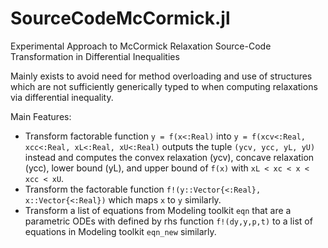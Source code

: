 # SourceCodeMcCormick.jl
Experimental Approach to McCormick Relaxation Source-Code Transformation in Differential Inequalities

Mainly exists to avoid need for method overloading and use of structures which are not sufficiently generically typed to when computing relaxations via differential inequality.

Main Features: 
- Transform factorable function `y = f(x<:Real)` into `y = f(xcv<:Real, xcc<:Real, xL<:Real, xU<:Real)` outputs the tuple `(ycv, ycc, yL, yU)` instead and computes the convex relaxation (ycv), concave relaxation (ycc), lower bound (yL), and upper bound of `f(x)` with `xL < xc < x < xcc < xU`.
- Transform the factorable function `f!(y::Vector{<:Real}, x::Vector{<:Real})` which maps `x` to `y` similarly.  
- Transform a list of equations from Modeling toolkit `eqn` that are a parametric ODEs with defined by rhs function `f!(dy,y,p,t)` to a list of equations in Modeling toolkit `eqn_new` similarly.
